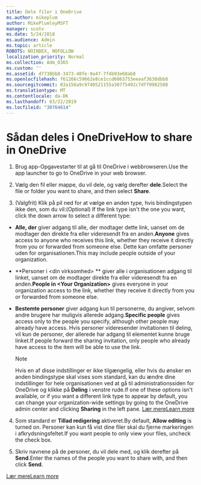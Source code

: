 ```yaml
---
title: Dele filer i OneDrive
ms.author: mikeplum
author: MikePlumleyMSFT
manager: scotv
ms.date: 5/24/2018
ms.audience: Admin
ms.topic: article
ROBOTS: NOINDEX, NOFOLLOW
localization_priority: Normal
ms.collection: Adm_O365
ms.custom: ''
ms.assetid: d7738bb8-3473-40fe-9a47-7f4b93e68ab8
ms.openlocfilehash: f61266c59662e8ce1ccd6063753eeaaf3638dbb8
ms.sourcegitcommit: 03a156a9c9740521155a30775492c7dff0982588
ms.translationtype: MT
ms.contentlocale: da-DK
ms.lasthandoff: 03/22/2019
ms.locfileid: "30764614"
---
```

# <a name="how-to-share-in-onedrive"></a><span data-ttu-id="e8c47-102">Sådan deles i OneDrive</span><span class="sxs-lookup"><span data-stu-id="e8c47-102">How to share in OneDrive</span></span>

1. <span data-ttu-id="e8c47-103">Brug app-Opgavestarter til at gå til OneDrive i webbrowseren.</span><span class="sxs-lookup"><span data-stu-id="e8c47-103">Use the app launcher to go to OneDrive in your web browser.</span></span> 
    
2. <span data-ttu-id="e8c47-104">Vælg den fil eller mappe, du vil dele, og vælg derefter **dele**.</span><span class="sxs-lookup"><span data-stu-id="e8c47-104">Select the file or folder you want to share, and then select **Share**.</span></span>
    
3. <span data-ttu-id="e8c47-105">(Valgfrit) Klik på pil ned for at vælge en anden type, hvis bindingstypen ikke den, som du vil:</span><span class="sxs-lookup"><span data-stu-id="e8c47-105">(Optional) If the link type isn't the one you want, click the down arrow to select a different type:</span></span>
    
  - <span data-ttu-id="e8c47-106">**Alle, der** giver adgang til alle, der modtager dette link, uanset om de modtager den direkte fra eller videresendt fra en anden.</span><span class="sxs-lookup"><span data-stu-id="e8c47-106">**Anyone** gives access to anyone who receives this link, whether they receive it directly from you or forwarded from someone else.</span></span> <span data-ttu-id="e8c47-107">Dette kan omfatte personer uden for organisationen.</span><span class="sxs-lookup"><span data-stu-id="e8c47-107">This may include people outside of your organization.</span></span> 
    
  - <span data-ttu-id="e8c47-108">\*\*Personer i \<din virksomhed\> \*\* giver alle i organisationen adgang til linket, uanset om de modtager direkte fra eller videresendt fra en anden.</span><span class="sxs-lookup"><span data-stu-id="e8c47-108">**People in \<Your Organization\>** gives everyone in your organization access to the link, whether they receive it directly from you or forwarded from someone else.</span></span> 
    
  - <span data-ttu-id="e8c47-109">**Bestemte personer** giver adgang kun til personerne, du angiver, selvom andre brugere har muligvis allerede adgang.</span><span class="sxs-lookup"><span data-stu-id="e8c47-109">**Specific people** gives access only to the people you specify, although other people may already have access.</span></span> <span data-ttu-id="e8c47-110">Hvis personer videresender invitationen til deling, vil kun de personer, der allerede har adgang til elementet kunne bruge linket.</span><span class="sxs-lookup"><span data-stu-id="e8c47-110">If people forward the sharing invitation, only people who already have access to the item will be able to use the link.</span></span> 
    
    > [!NOTE]
    > <span data-ttu-id="e8c47-111">Hvis en af disse indstillinger er ikke tilgængelig, eller hvis du ønsker en anden bindingstype skal vises som standard, kan du ændre dine indstillinger for hele organisationen ved at gå til administrationssiden for OneDrive og klikke på **Deling** i venstre rude.</span><span class="sxs-lookup"><span data-stu-id="e8c47-111">If one of these options isn't available, or if you want a different link type to appear by default, you can change your organization-wide settings by going to the OneDrive admin center and clicking **Sharing** in the left pane.</span></span> [<span data-ttu-id="e8c47-112">Lær mere</span><span class="sxs-lookup"><span data-stu-id="e8c47-112">Learn more</span></span>](https://go.microsoft.com/fwlink/?linkid=871961)
  
4. <span data-ttu-id="e8c47-113">Som standard er **Tillad redigering** aktiveret.</span><span class="sxs-lookup"><span data-stu-id="e8c47-113">By default, **Allow editing** is turned on.</span></span> <span data-ttu-id="e8c47-114">Personer kan kun få vist dine filer skal du fjerne markeringen i afkrydsningsfeltet.</span><span class="sxs-lookup"><span data-stu-id="e8c47-114">If you want people to only view your files, uncheck the check box.</span></span> 
    
5. <span data-ttu-id="e8c47-115">Skriv navnene på de personer, du vil dele med, og klik derefter på **Send**.</span><span class="sxs-lookup"><span data-stu-id="e8c47-115">Enter the names of the people you want to share with, and then click **Send**.</span></span>
    
[<span data-ttu-id="e8c47-116">Lær mere</span><span class="sxs-lookup"><span data-stu-id="e8c47-116">Learn more</span></span>](https://go.microsoft.com/fwlink/?linkid=871861)
  

